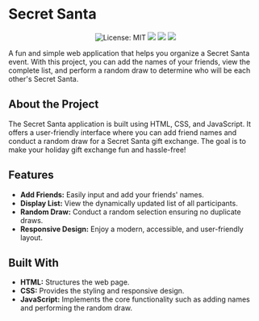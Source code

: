 # Secret Santa

<p align="center">
  
  <img src="https://img.shields.io/badge/License-MIT-yellow.svg" alt="License: MIT"/>
  <img src="https://img.shields.io/badge/JavaScript-EBCD34"/>
  <img src="https://img.shields.io/badge/HTML-8A2BE2"/>
  <img src="https://img.shields.io/badge/CSS-3483EB"/>
</p>

A fun and simple web application that helps you organize a Secret Santa event. With this project, you can add the names of your friends, view the complete list, and perform a random draw to determine who will be each other's Secret Santa.

## About the Project

The Secret Santa application is built using HTML, CSS, and JavaScript. It offers a user-friendly interface where you can add friend names and conduct a random draw for a Secret Santa gift exchange. The goal is to make your holiday gift exchange fun and hassle-free!

## Features

- **Add Friends:** Easily input and add your friends' names.
- **Display List:** View the dynamically updated list of all participants.
- **Random Draw:** Conduct a random selection ensuring no duplicate draws.
- **Responsive Design:** Enjoy a modern, accessible, and user-friendly layout.

## Built With

- **HTML:** Structures the web page.
- **CSS:** Provides the styling and responsive design.
- **JavaScript:** Implements the core functionality such as adding names and performing the random draw.
